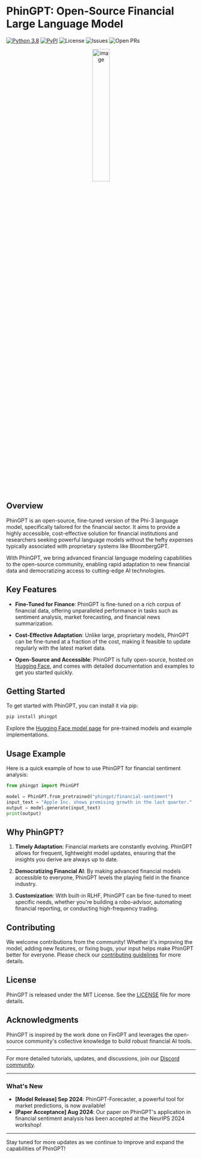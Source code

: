 # PhinGPT: Open-Source Financial Large Language Model

[![Python 3.8](https://img.shields.io/badge/python-3.8-blue.svg)](https://www.python.org/downloads/release/python-380/)
[![PyPI](https://img.shields.io/pypi/v/phingpt.svg)](https://pypi.org/project/phingpt/)
![License](https://img.shields.io/github/license/yourorg/phingpt.svg?color=brightgreen)
![Issues](https://img.shields.io/github/issues-raw/yourorg/phingpt?label=Issues)
![Open PRs](https://img.shields.io/github/issues-pr-raw/yourorg/phingpt?label=Open+PRs)

<div align="center">
  <img align="center" width="30%" alt="image" src="https://github.com/AI4Finance-Foundation/FinGPT/assets/31713746/e0371951-1ce1-488e-aa25-0992dafcc139">
</div>

## Overview

PhinGPT is an open-source, fine-tuned version of the Phi-3 language model, specifically tailored for the financial sector. It aims to provide a highly accessible, cost-effective solution for financial institutions and researchers seeking powerful language models without the hefty expenses typically associated with proprietary systems like BloombergGPT.

With PhinGPT, we bring advanced financial language modeling capabilities to the open-source community, enabling rapid adaptation to new financial data and democratizing access to cutting-edge AI technologies.

## Key Features

- **Fine-Tuned for Finance**: PhinGPT is fine-tuned on a rich corpus of financial data, offering unparalleled performance in tasks such as sentiment analysis, market forecasting, and financial news summarization.
  
- **Cost-Effective Adaptation**: Unlike large, proprietary models, PhinGPT can be fine-tuned at a fraction of the cost, making it feasible to update regularly with the latest market data.

- **Open-Source and Accessible**: PhinGPT is fully open-source, hosted on [Hugging Face](https://huggingface.co/phingpt), and comes with detailed documentation and examples to get you started quickly.


## Getting Started

To get started with PhinGPT, you can install it via pip:

```bash
pip install phingpt
```

Explore the [Hugging Face model page](https://huggingface.co/phingpt) for pre-trained models and example implementations.

## Usage Example

Here is a quick example of how to use PhinGPT for financial sentiment analysis:

```python
from phingpt import PhinGPT

model = PhinGPT.from_pretrained("phingpt/financial-sentiment")
input_text = "Apple Inc. shows promising growth in the last quarter."
output = model.generate(input_text)
print(output)
```

## Why PhinGPT?

1. **Timely Adaptation**: Financial markets are constantly evolving. PhinGPT allows for frequent, lightweight model updates, ensuring that the insights you derive are always up to date.
  
2. **Democratizing Financial AI**: By making advanced financial models accessible to everyone, PhinGPT levels the playing field in the finance industry.
  
3. **Customization**: With built-in RLHF, PhinGPT can be fine-tuned to meet specific needs, whether you're building a robo-advisor, automating financial reporting, or conducting high-frequency trading.

## Contributing

We welcome contributions from the community! Whether it's improving the model, adding new features, or fixing bugs, your input helps make PhinGPT better for everyone. Please check our [contributing guidelines](CONTRIBUTING.md) for more details.

## License

PhinGPT is released under the MIT License. See the [LICENSE](LICENSE) file for more details.

## Acknowledgments

PhinGPT is inspired by the work done on FinGPT and leverages the open-source community's collective knowledge to build robust financial AI tools.

---

For more detailed tutorials, updates, and discussions, join our [Discord community](https://discord.gg/phingpt).

---

### What's New

- **[Model Release] Sep 2024**: PhinGPT-Forecaster, a powerful tool for market predictions, is now available!
- **[Paper Acceptance] Aug 2024**: Our paper on PhinGPT's application in financial sentiment analysis has been accepted at the NeurIPS 2024 workshop!

--- 

Stay tuned for more updates as we continue to improve and expand the capabilities of PhinGPT!